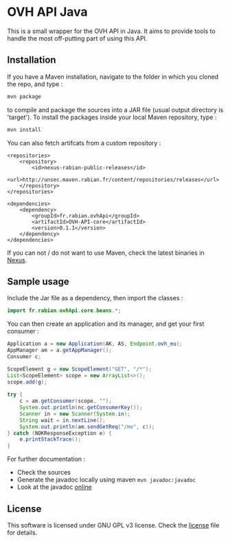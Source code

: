 # OVH API Java

This is a small wrapper for the OVH API in Java. It aims to provide tools to handle the most off-putting part of using this API.

## Installation

If you have a Maven installation, navigate to the folder in which you cloned the repo, and type :
 
```bash
mvn package
```

to compile and package the sources into a JAR file (usual output directory is 'target'). To install the packages inside your local Maven repository, type :
 
```bash
mvn install
```

You can also fetch artifcats from a custom repository :

```
<repositories>
    <repository>
        <id>nexus-rabian-public-releases</id>
        <url>http://unsec.maven.rabian.fr/content/repositories/releases</url>
    </repository>
</repositories>

<dependencies>
    <dependency>
        <groupId>fr.rabian.ovhApi</groupId>
        <artifactId>OVH-API-core</artifactId>
        <version>0.1.1</version>
    </dependency>
</dependencies>
```

If you can not / do not want to use Maven, check the latest binaries in [Nexus](http://unsec.maven.rabian.fr/#nexus-search;gav~fr.rabian.ovhApi~OVH-API-core~~~).

## Sample usage

Include the Jar file as a dependency, then import the classes :

```java
import fr.rabian.ovhApi.core.beans.*;
```

You can then create an application and its manager, and get your first consumer :

```java
Application a = new Application(AK, AS, Endpoint.ovh_eu);
AppManager am = a.getAppManager();
Consumer c;

ScopeElement g = new ScopeElement("GET", "/*");
List<ScopeElement> scope = new ArrayList<>();
scope.add(g);
                     
try {
    c = am.getConsumer(scope, "");
    System.out.println(nc.getConsumerKey());
    Scanner in = new Scanner(System.in);
    String wait = in.nextLine();
    System.out.println(am.sendGetReq("/me", c));
} catch (NOKResponseException e) {
    e.printStackTrace();
}
```

For further documentation : 
- Check the sources
- Generate the javadoc locally using maven `mvn javadoc:javadoc`
- Look at the javadoc [online](http://unsec.maven.rabian.fr/content/sites/ovh-api-site/apidocs/index.html)

## License

This software is licensed under GNU GPL v3 license. Check the [license](https://github.com/BeauneNuits/OVH-API-Java/blob/master/License.txt) file for details.

